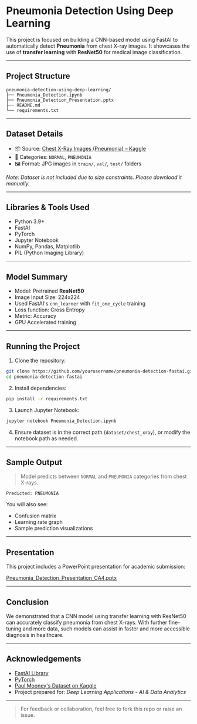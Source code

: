 # Pneumonia Detection Using Deep Learning

This project is focused on building a CNN-based model using FastAI to automatically detect **Pneumonia** from chest X-ray images. It showcases the use of **transfer learning** with **ResNet50** for medical image classification.

---

## Project Structure

```
pneumonia-detection-using-deep-learning/
├── Pneumonia_Detection.ipynb                
├── Pneumonia_Detection_Presentation.pptx 
├── README.md                                 
└── requirements.txt                                                         
```

---

## Dataset Details

- 📦 Source: [Chest X-Ray Images (Pneumonia) – Kaggle](https://www.kaggle.com/datasets/paultimothymooney/chest-xray-pneumonia)
- 📂 Categories: `NORMAL`, `PNEUMONIA`
- 🖼️ Format: JPG images in `train/`, `val/`, `test/` folders

*Note: Dataset is not included due to size constraints. Please download it manually.*

---

## Libraries & Tools Used

- Python 3.9+
- FastAI
- PyTorch
- Jupyter Notebook
- NumPy, Pandas, Matplotlib
- PIL (Python Imaging Library)

---

## Model Summary

- Model: Pretrained **ResNet50**
- Image Input Size: 224x224
- Used FastAI's `cnn_learner` with `fit_one_cycle` training
- Loss function: Cross Entropy
- Metric: Accuracy
- GPU Accelerated training

---

## Running the Project

1. Clone the repository:

```bash
git clone https://github.com/yourusername/pneumonia-detection-fastai.git
cd pneumonia-detection-fastai
```

2. Install dependencies:

```bash
pip install -r requirements.txt
```

3. Launch Jupyter Notebook:

```bash
jupyter notebook Pneumonia_Detection.ipynb
```

4. Ensure dataset is in the correct path (`dataset/chest_xray`), or modify the notebook path as needed.

---

## Sample Output

> Model predicts between `NORMAL` and `PNEUMONIA` categories from chest X-rays.

```
Predicted: PNEUMONIA
```

You will also see:
- Confusion matrix
- Learning rate graph
- Sample prediction visualizations

---

## Presentation

This project includes a PowerPoint presentation for academic submission:

[Pneumonia_Detection_Presentation_CA4.pptx](./Pneumonia_Detection_Presentation_CA4.pptx)

---

## Conclusion

We demonstrated that a CNN model using transfer learning with ResNet50 can accurately classify pneumonia from chest X-rays. With further fine-tuning and more data, such models can assist in faster and more accessible diagnosis in healthcare.

---

## Acknowledgements

- [FastAI Library](https://www.fast.ai/)
- [PyTorch](https://pytorch.org/)
- [Paul Mooney's Dataset on Kaggle](https://www.kaggle.com/datasets/paultimothymooney/chest-xray-pneumonia)
- Project prepared for: *Deep Learning Applications - AI & Data Analytics*

---

> For feedback or collaboration, feel free to fork this repo or raise an issue.
